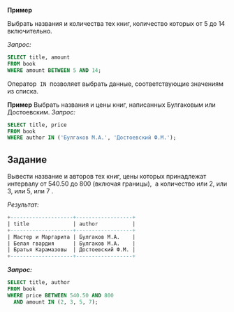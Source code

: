 **Пример**

Выбрать названия и количества тех книг, количество которых от 5 до 14 включительно.

_Запрос:_

```sql
SELECT title, amount 
FROM book
WHERE amount BETWEEN 5 AND 14;
```

Оператор  `IN`  позволяет выбрать данные, соответствующие значениям из списка.

**Пример**
Выбрать названия и цены книг, написанных Булгаковым или Достоевским.
_Запрос:_

```sql
SELECT title, price 
FROM book
WHERE author IN ('Булгаков М.А.', 'Достоевский Ф.М.');
```

## Задание

Вывести название и авторов тех книг, цены которых принадлежат интервалу от 540.50 до 800 (включая границы),  а количество или 2, или 3, или 5, или 7 .

_Результат:_

```sql
+--------------------+------------------+
| title              | author           |
+--------------------+------------------+
| Мастер и Маргарита | Булгаков М.А.    |
| Белая гвардия      | Булгаков М.А.    |
| Братья Карамазовы  | Достоевский Ф.М. |
+--------------------+------------------+
```

_***Запрос:***_

```sql
SELECT title, author 
FROM book
WHERE price BETWEEN 540.50 AND 800
  AND amount IN (2, 3, 5, 7);
```
